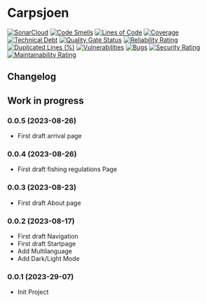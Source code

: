 # Carpsjoen
[![SonarCloud](https://sonarcloud.io/images/project_badges/sonarcloud-orange.svg)](https://sonarcloud.io/summary/new_code?id=TomasiDeveloping_Carpsjoen)
[![Code Smells](https://sonarcloud.io/api/project_badges/measure?project=TomasiDeveloping_Carpsjoen&metric=code_smells)](https://sonarcloud.io/summary/new_code?id=TomasiDeveloping_Carpsjoen)
[![Lines of Code](https://sonarcloud.io/api/project_badges/measure?project=TomasiDeveloping_Carpsjoen&metric=ncloc)](https://sonarcloud.io/summary/new_code?id=TomasiDeveloping_Carpsjoen)
[![Coverage](https://sonarcloud.io/api/project_badges/measure?project=TomasiDeveloping_Carpsjoen&metric=coverage)](https://sonarcloud.io/summary/new_code?id=TomasiDeveloping_Carpsjoen)
[![Technical Debt](https://sonarcloud.io/api/project_badges/measure?project=TomasiDeveloping_Carpsjoen&metric=sqale_index)](https://sonarcloud.io/summary/new_code?id=TomasiDeveloping_Carpsjoen)
[![Quality Gate Status](https://sonarcloud.io/api/project_badges/measure?project=TomasiDeveloping_Carpsjoen&metric=alert_status)](https://sonarcloud.io/summary/new_code?id=TomasiDeveloping_Carpsjoen)
[![Reliability Rating](https://sonarcloud.io/api/project_badges/measure?project=TomasiDeveloping_Carpsjoen&metric=reliability_rating)](https://sonarcloud.io/summary/new_code?id=TomasiDeveloping_Carpsjoen)
[![Duplicated Lines (%)](https://sonarcloud.io/api/project_badges/measure?project=TomasiDeveloping_Carpsjoen&metric=duplicated_lines_density)](https://sonarcloud.io/summary/new_code?id=TomasiDeveloping_Carpsjoen)
[![Vulnerabilities](https://sonarcloud.io/api/project_badges/measure?project=TomasiDeveloping_Carpsjoen&metric=vulnerabilities)](https://sonarcloud.io/summary/new_code?id=TomasiDeveloping_Carpsjoen)
[![Bugs](https://sonarcloud.io/api/project_badges/measure?project=TomasiDeveloping_Carpsjoen&metric=bugs)](https://sonarcloud.io/summary/new_code?id=TomasiDeveloping_Carpsjoen)
[![Security Rating](https://sonarcloud.io/api/project_badges/measure?project=TomasiDeveloping_Carpsjoen&metric=security_rating)](https://sonarcloud.io/summary/new_code?id=TomasiDeveloping_Carpsjoen)
[![Maintainability Rating](https://sonarcloud.io/api/project_badges/measure?project=TomasiDeveloping_Carpsjoen&metric=sqale_rating)](https://sonarcloud.io/summary/new_code?id=TomasiDeveloping_Carpsjoen)
## Changelog
## Work in progress
### 0.0.5 (2023-08-26)
- First draft arrival page
### 0.0.4 (2023-08-26)
- First draft fishing regulations Page
### 0.0.3 (2023-08-23)
- First draft About page
### 0.0.2 (2023-08-17)
- First draft Navigation
- First draft Startpage
- Add Multilanguage
- Add Dark/Light Mode
### 0.0.1 (2023-29-07)
- Init Project
